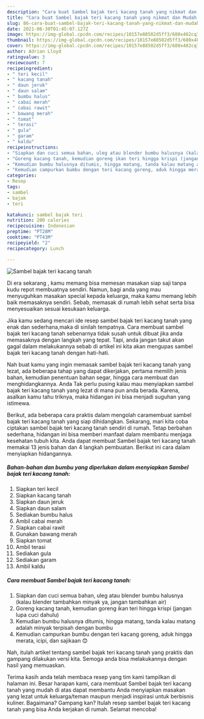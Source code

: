 ```yaml
---
description: "Cara buat Sambel bajak teri kacang tanah yang nikmat dan Mudah Dibuat"
title: "Cara buat Sambel bajak teri kacang tanah yang nikmat dan Mudah Dibuat"
slug: 86-cara-buat-sambel-bajak-teri-kacang-tanah-yang-nikmat-dan-mudah-dibuat
date: 2021-06-30T01:45:07.127Z
image: https://img-global.cpcdn.com/recipes/10157e88502d5ff3/680x482cq70/sambel-bajak-teri-kacang-tanah-foto-resep-utama.jpg
thumbnail: https://img-global.cpcdn.com/recipes/10157e88502d5ff3/680x482cq70/sambel-bajak-teri-kacang-tanah-foto-resep-utama.jpg
cover: https://img-global.cpcdn.com/recipes/10157e88502d5ff3/680x482cq70/sambel-bajak-teri-kacang-tanah-foto-resep-utama.jpg
author: Adrian Lloyd
ratingvalue: 3
reviewcount: 7
recipeingredient:
- " teri kecil"
- " kacang tanah"
- " daun jeruk"
- " daun salam"
- " bumbu halus"
- " cabai merah"
- " cabai rawit"
- " bawang merah"
- " tomat"
- " terasi"
- " gula"
- " garam"
- " kaldu"
recipeinstructions:
- "Siapkan dan cuci semua bahan, uleg atau blender bumbu halusnya (kalau blender tambahkan minyak ya, jangan tambahkan air)"
- "Goreng kacang tanah, kemudian goreng ikan teri hingga krispi (jangan lupa cuci dahulu)"
- "Kemudian bumbu halusnya ditumis, hingga matang, tanda kalau matang adalah minyak terpisah dengan bumbu"
- "Kemudian campurkan bumbu dengan teri kacang goreng, aduk hingga merata, icipi, dan sajikaan 😊"
categories:
- Resep
tags:
- sambel
- bajak
- teri

katakunci: sambel bajak teri 
nutrition: 200 calories
recipecuisine: Indonesian
preptime: "PT28M"
cooktime: "PT43M"
recipeyield: "2"
recipecategory: Lunch

---
```



![Sambel bajak teri kacang tanah](https://img-global.cpcdn.com/recipes/10157e88502d5ff3/680x482cq70/sambel-bajak-teri-kacang-tanah-foto-resep-utama.jpg)

Di era  sekarang , kamu memang bisa memesan masakan siap saji tanpa kudu repot membuatnya sendiri. Namun, bagi anda yang mau menyuguhkan masakan special kepada keluarga, maka kamu memang lebih baik memasaknya sendiri. Sebab, memasak di rumah lebih sehat serta bisa menyesuaikan sesuai kesukaan keluarga.

Jika kamu sedang mencari ide resep sambel bajak teri kacang tanah yang enak dan sederhana,maka di sinilah tempatnya. Cara membuat sambel bajak teri kacang tanah  sebenarnya tidak susah untuk dibuat jika anda memasaknya dengan langkah yang tepat. Tapi, anda jangan takut akan gagal dalam melakukannya 
sebab di artikel ini kita akan mengupas sambel bajak teri kacang tanah dengan hati-hati.  



Nah buat kamu yang ingin memasak sambel bajak teri kacang tanah yang lezat, ada beberapa tahap yang dapat dikerjakan, pertama memilih jenis bahan, kemudian penentuan bahan segar, hingga cara membuat dan menghidangkannya. Anda Tak perlu pusing kalau mau menyiapkan sambel bajak teri kacang tanah yang lezat di mana pun anda berada. Karena, asalkan kamu  tahu triknya, maka hidangan ini bisa menjadi suguhan yang istimewa.

Berikut, ada beberapa cara praktis  dalam mengolah caramembuat sambel bajak teri kacang tanah yang siap dihidangkan. Sekarang, mari kita coba ciptakan sambel bajak teri kacang tanah sendiri di rumah. Tetap berbahan sederhana, hidangan ini bisa memberi manfaat dalam membantu menjaga kesehatan tubuh kita. Anda dapat membuat Sambel bajak teri kacang tanah memakai 13 jenis bahan dan 4 langkah pembuatan. Berikut ini cara dalam menyiapkan hidangannya.

<!--inarticleads1-->

##### Bahan-bahan dan bumbu yang diperlukan dalam menyiapkan Sambel bajak teri kacang tanah:

1. Siapkan  teri kecil
1. Siapkan  kacang tanah
1. Siapkan  daun jeruk
1. Siapkan  daun salam
1. Sediakan  bumbu halus
1. Ambil  cabai merah
1. Siapkan  cabai rawit
1. Gunakan  bawang merah
1. Siapkan  tomat
1. Ambil  terasi
1. Sediakan  gula
1. Sediakan  garam
1. Ambil  kaldu




<!--inarticleads2-->

##### Cara membuat Sambel bajak teri kacang tanah:

1. Siapkan dan cuci semua bahan, uleg atau blender bumbu halusnya (kalau blender tambahkan minyak ya, jangan tambahkan air)
1. Goreng kacang tanah, kemudian goreng ikan teri hingga krispi (jangan lupa cuci dahulu)
1. Kemudian bumbu halusnya ditumis, hingga matang, tanda kalau matang adalah minyak terpisah dengan bumbu
1. Kemudian campurkan bumbu dengan teri kacang goreng, aduk hingga merata, icipi, dan sajikaan 😊




Nah, itulah artikel tentang  sambel bajak teri kacang tanah  yang praktis dan gampang dilakukan versi kita. Semoga anda bisa melakukannya dengan hasil yang memuaskan. 

Terima kasih anda telah membaca resep yang tim kami tampilkan di halaman ini. Besar harapan kami, cara membuat  Sambel bajak teri kacang tanah yang mudah di atas dapat membantu Anda menyiapkan masakan yang lezat untuk keluarga/teman maupun menjadi inspirasi untuk berbisnis kuliner. Bagaimana? Gampang kan? Itulah resep sambel bajak teri kacang tanah yang bisa Anda kerjakan di rumah. Selamat mencoba!

